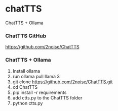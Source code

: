 # chatTTS
ChatTTS + Ollama 

### ChatTTS GitHub
https://github.com/2noise/ChatTTS

### ChatTTS + Ollama
1. Install ollama
2. run ollama pull llama 3
3. git clone https://github.com/2noise/ChatTTS.git
4. cd ChatTTS
5. pip install -r requirements
6. add ctts.py to the ChatTTS folder
7. python ctts.py
